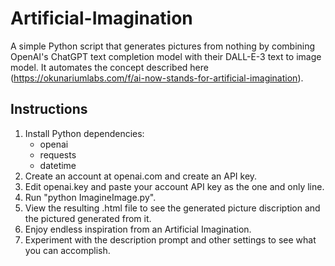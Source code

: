 # Artificial-Imagination

A simple Python script that generates pictures from nothing by combining OpenAI's ChatGPT text completion model with their DALL-E-3 text to image model. It automates the concept described here (https://okunariumlabs.com/f/ai-now-stands-for-artificial-imagination).

## Instructions

1. Install Python dependencies:
    - openai
    - requests
    - datetime
2. Create an account at openai.com and create an API key.
3. Edit openai.key and paste your account API key as the one and only line.
4. Run "python ImagineImage.py".
5. View the resulting .html file to see the generated picture discription and the pictured generated from it. 
6. Enjoy endless inspiration from an Artificial Imagination.
7. Experiment with the description prompt and other settings to see what you can accomplish. 


